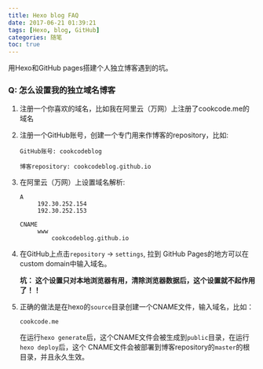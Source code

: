 ```yaml
---
title: Hexo blog FAQ
date: 2017-06-21 01:39:21
tags: [Hexo, blog, GitHub]
categories: 随笔
toc: true
---
```


用Hexo和GitHub pages搭建个人独立博客遇到的坑。

<!-- more -->

### Q: 怎么设置我的独立域名博客 ###

1) 注册一个你喜欢的域名，比如我在阿里云（万网）上注册了cookcode.me的域名

2) 注册一个GitHub账号，创建一个专门用来作博客的repository，比如:

   ```
   GitHub账号: cookcodeblog
   
   博客repository: cookcodeblog.github.io
   ```
   
3) 在阿里云（万网）上设置域名解析:
   
   ```
   A 
        192.30.252.154
        192.30.252.153

   CNAME
        www
            cookcodeblog.github.io
	```
   
4) 在GitHub上点击`repository` -> `settings`, 拉到 GitHub Pages的地方可以在custom domain中输入域名。
   
   **坑： 这个设置只对本地浏览器有用，清除浏览器数据后，这个设置就不起作用了！！** 
   
5) 正确的做法是在hexo的`source`目录创建一个CNAME文件，输入域名，比如：
   ```
   cookcode.me
   ```
   
   在运行`hexo generate`后，这个CNAME文件会被生成到`public`目录，在运行`hexo deploy`后，这个	CNAME文件会被部署到博客repository的`master`的根目录，并且永久生效。
   
 




